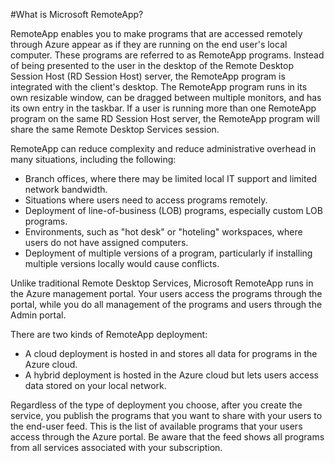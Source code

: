 <properties title="What is RemoteApp?" pageTitle="What is RemoteApp?" description="Learn about RemoteApp." metaKeywords="" services="" solutions="" documentationCenter="" authors="elizapo"  />

#What is Microsoft RemoteApp?

RemoteApp enables you to make programs that are accessed remotely through Azure appear as if they are running on the end user's local computer. These programs are referred to as RemoteApp programs. Instead of being presented to the user in the desktop of the Remote Desktop Session Host (RD Session Host) server, the RemoteApp program is integrated with the client's desktop. The RemoteApp program runs in its own resizable window, can be dragged between multiple monitors, and has its own entry in the taskbar. If a user is running more than one RemoteApp program on the same RD Session Host server, the RemoteApp program will share the same Remote Desktop Services session.

RemoteApp can reduce complexity and reduce administrative overhead in many situations, including the following:


- Branch offices, where there may be limited local IT support and limited network bandwidth.
- Situations where users need to access programs remotely.
- Deployment of line-of-business (LOB) programs, especially custom LOB programs.
- Environments, such as "hot desk" or "hoteling" workspaces, where users do not have assigned computers.
- Deployment of multiple versions of a program, particularly if installing multiple versions locally would cause conflicts.

Unlike traditional Remote Desktop Services, Microsoft RemoteApp runs in the Azure management portal. Your users access the programs through the portal, while you do all management of the programs and users through the Admin portal.

There are two kinds of RemoteApp deployment:


- A cloud deployment is hosted in and stores all data for programs in the Azure cloud.
- A hybrid deployment is hosted in the Azure cloud but lets users access data stored on your local network.

Regardless of the type of deployment you choose, after you create the service, you publish the programs that you want to share with your users to the end-user feed. This is the list of available programs that your users access through the Azure portal. Be aware that the feed shows all programs from all services associated with your subscription.
